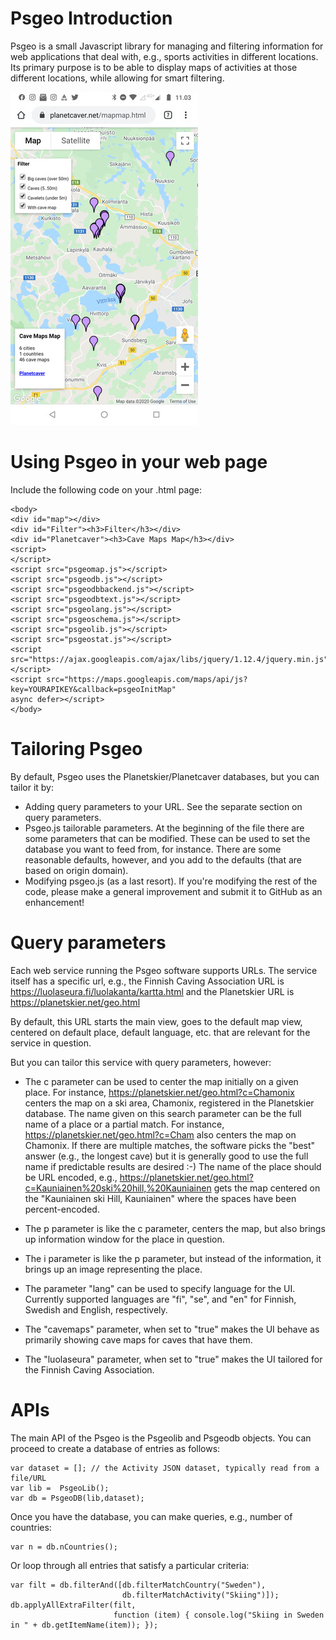 
# Psgeo Introduction

Psgeo is a small Javascript library for managing and filtering
information for web applications that deal with, e.g., sports
activities in different locations. Its primary purpose is to be able
to display maps of activities at those different locations, while
allowing for smart filtering.

![example screen](https://github.com/jariarkko/psgeo/blob/master/doc/screenshot-small.jpg)

# Using Psgeo in your web page

Include the following code on your .html page:

    <body>
    <div id="map"></div>
    <div id="Filter"><h3>Filter</h3></div>
    <div id="Planetcaver"><h3>Cave Maps Map</h3></div>
    <script>
    </script>
    <script src="psgeomap.js"></script>
    <script src="psgeodb.js"></script>
    <script src="psgeodbbackend.js"></script>
    <script src="psgeodbtext.js"></script>
    <script src="psgeolang.js"></script>
    <script src="psgeoschema.js"></script>
    <script src="psgeolib.js"></script>
    <script src="psgeostat.js"></script>
    <script src="https://ajax.googleapis.com/ajax/libs/jquery/1.12.4/jquery.min.js"></script>
    <script src="https://maps.googleapis.com/maps/api/js?key=YOURAPIKEY&callback=psgeoInitMap"
    async defer></script>
    </body>

# Tailoring Psgeo

By default, Psgeo uses the Planetskier/Planetcaver databases, but you
can tailor it by:

* Adding query parameters to your URL. See the separate section on
  query parameters.
* Psgeo.js tailorable parameters. At the beginning of the file
   there are some parameters that can be modified. These can be used
   to set the database you want to feed from, for instance. There are
   some reasonable defaults, however, and you add to the defaults
   (that are based on origin domain).
* Modifying psgeo.js (as a last resort). If you're modifying
  the rest of the code, please make a general improvement and submit
  it to GitHub as an enhancement!

# Query parameters

Each web service running the Psgeo software supports URLs. The service
itself has a specific url, e.g., the Finnish Caving Association URL
is https://luolaseura.fi/luolakanta/kartta.html and the Planetskier URL is https://planetskier.net/geo.html

By default, this URL starts the main view, goes to the default map
view, centered on default place, default language, etc. that are
relevant for the service in question.

But you can tailor this service with query parameters, however:

* The c parameter can be used to center the map initially on a given place. For instance, https://planetskier.net/geo.html?c=Chamonix centers the map on a ski area, Chamonix, registered in the Planetskier database. The name given on this search parameter can be the full name of a place or a partial match. For instance, https://planetskier.net/geo.html?c=Cham also centers the map on Chamonix. If there are multiple matches, the software picks the "best" answer (e.g., the longest cave) but it is generally good to use the full name if predictable results are desired :-) The name of the place should be URL encoded, e.g., https://planetskier.net/geo.html?c=Kauniainen%20ski%20hill,%20Kauniainen gets the map centered on the "Kauniainen ski Hill, Kauniainen" where the spaces have been percent-encoded.

* The p parameter is like the c parameter, centers the map, but also brings up information window for the place in question.

* The i parameter is like the p parameter, but instead of the information, it brings up an image representing the place.
  
* The parameter "lang" can be   used to specify language for the UI. Currently supported languages are "fi", "se", and "en" for Finnish, Swedish and English, respectively.

* The "cavemaps" parameter, when set to "true" makes the UI behave as primarily showing cave maps for caves that have them.

* The "luolaseura" parameter, when set to "true" makes the UI tailored for the Finnish Caving Association.
  
# APIs

The main API of the Psgeo is the Psgeolib and Psgeodb objects. You can
proceed to create a database of entries as follows:

    var dataset = []; // the Activity JSON dataset, typically read from a file/URL
    var lib =  PsgeoLib();
    var db = PsgeoDB(lib,dataset);

Once you have the database, you can make queries, e.g., number of
countries:

    var n = db.nCountries();

Or loop through all entries that satisfy a particular criteria:

    var filt = db.filterAnd([db.filterMatchCountry("Sweden"),
                             db.filterMatchActivity("Skiing")]);
    db.applyAllExtraFilter(filt,
                           function (item) { console.log("Skiing in Sweden in " + db.getItemName(item)); });
                           

